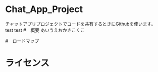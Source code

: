 # Chat_App_Project
チャットアプリプロジェクトでコードを共有するときにGithubを使います。
test
test
#　概要
あいうえおかきこくこ


#　ロードマップ


# ライセンス